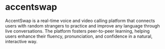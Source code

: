 # accentswap
AccentSwap is a real-time voice and video calling platform that connects users with random strangers to practice and improve any language through live conversations. The platform fosters peer-to-peer learning, helping users enhance their fluency, pronunciation, and confidence in a natural, interactive way.

